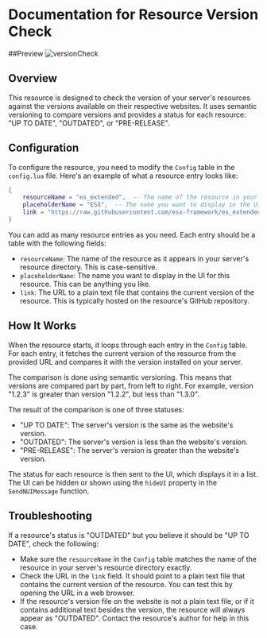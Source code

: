 # Documentation for Resource Version Check

##Preview
![versionCheck](https://github.com/SpecialStos/cis_versionCheck/assets/52541868/1963815d-5a5a-4a52-ab71-005e712821b4)

## Overview

This resource is designed to check the version of your server's resources against the versions available on their respective websites. It uses semantic versioning to compare versions and provides a status for each resource: "UP TO DATE", "OUTDATED", or "PRE-RELEASE".

## Configuration

To configure the resource, you need to modify the `Config` table in the `config.lua` file. Here's an example of what a resource entry looks like:

```lua
{
    resourceName = "es_extended",  -- The name of the resource in your server
    placeholderName = "ESX",  -- The name you want to display in the UI
    link = "https://raw.githubusercontent.com/esx-framework/es_extended/main/version"  -- The link to the resource's version file
}
```

You can add as many resource entries as you need. Each entry should be a table with the following fields:

- `resourceName`: The name of the resource as it appears in your server's resource directory. This is case-sensitive.
- `placeholderName`: The name you want to display in the UI for this resource. This can be anything you like.
- `link`: The URL to a plain text file that contains the current version of the resource. This is typically hosted on the resource's GitHub repository.

## How It Works

When the resource starts, it loops through each entry in the `Config` table. For each entry, it fetches the current version of the resource from the provided URL and compares it with the version installed on your server.

The comparison is done using semantic versioning. This means that versions are compared part by part, from left to right. For example, version "1.2.3" is greater than version "1.2.2", but less than "1.3.0".

The result of the comparison is one of three statuses:

- "UP TO DATE": The server's version is the same as the website's version.
- "OUTDATED": The server's version is less than the website's version.
- "PRE-RELEASE": The server's version is greater than the website's version.

The status for each resource is then sent to the UI, which displays it in a list. The UI can be hidden or shown using the `hideUI` property in the `SendNUIMessage` function.

## Troubleshooting

If a resource's status is "OUTDATED" but you believe it should be "UP TO DATE", check the following:

- Make sure the `resourceName` in the `Config` table matches the name of the resource in your server's resource directory exactly.
- Check the URL in the `link` field. It should point to a plain text file that contains the current version of the resource. You can test this by opening the URL in a web browser.
- If the resource's version file on the website is not a plain text file, or if it contains additional text besides the version, the resource will always appear as "OUTDATED". Contact the resource's author for help in this case.
